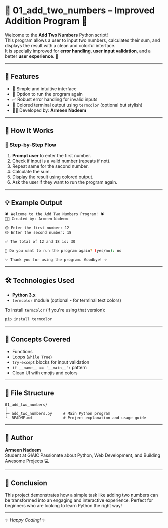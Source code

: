 # 🧻 01_add_two_numbers – Improved Addition Program 🚀

Welcome to the **Add Two Numbers** Python script!  
This program allows a user to input two numbers, calculates their sum, and displays the result with a clean and colorful interface.  
It is specially improved for **error handling**, **user input validation**, and a better **user experience**. 🌟

---

## 📌 Features

- 🎯 Simple and intuitive interface
- 🔁 Option to run the program again
- ✅ Robust error handling for invalid inputs
- 🎨 Colored terminal output using `termcolor` (optional but stylish)
- 👩‍💼 Developed by: **Armeen Nadeem**

---

## 📂 How It Works

### 🔹 Step-by-Step Flow

1. **Prompt user** to enter the first number.
2. Check if input is a valid number (repeats if not).
3. Repeat same for the second number.
4. Calculate the sum.
5. Display the result using colored output.
6. Ask the user if they want to run the program again.

---

## 💡 Example Output

```bash
🕷️ Welcome to the Add Two Numbers Program! 🕷️
👩‍💼 Created by: Armeen Nadeem

🟡 Enter the first number: 12
🟡 Enter the second number: 18

✅ The total of 12 and 18 is: 30

🔁 Do you want to run the program again? (yes/no): no

✨ Thank you for using the program. Goodbye! ✨
```

---

## 🛠️ Technologies Used

- **Python 3.x**
- `termcolor` module (optional - for terminal text colors)

To install `termcolor` (if you're using that version):
```bash
pip install termcolor
```

---

## 🧠 Concepts Covered

- Functions
- Loops (`while True`)
- `try-except` blocks for input validation
- `if __name__ == '__main__':` pattern
- Clean UI with emojis and colors

---

## 📁 File Structure

```
01_add_two_numbers/
│
├— add_two_numbers.py     # Main Python program
└— README.md              # Project explanation and usage guide
```

---

## 🤝 Author

**Armeen Nadeem**  
Student at GIAIC 
Passionate about Python, Web Development, and Building Awesome Projects 💻

---

## 🏑️ Conclusion

This project demonstrates how a simple task like adding two numbers can be transformed into an engaging and interactive experience. Perfect for beginners who are looking to learn Python the right way!

---

✨ _Happy Coding!_ ✨

